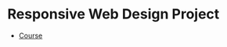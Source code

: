 # Responsive Web Design Project

- [Course](https://www.udemy.com/learn-responsive-web-development-from-scratch/learn/v4/overview)